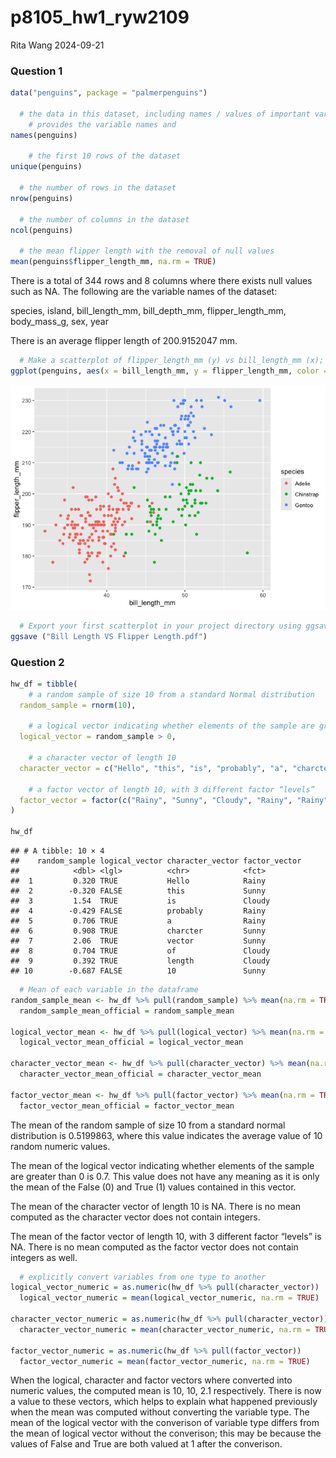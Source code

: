 p8105_hw1_ryw2109
================
Rita Wang
2024-09-21

### Question 1

``` r
data("penguins", package = "palmerpenguins")

  # the data in this dataset, including names / values of important variables
    # provides the variable names and 
names(penguins)

    # the first 10 rows of the dataset
unique(penguins)

  # the number of rows in the dataset
nrow(penguins)

  # the number of columns in the dataset
ncol(penguins)

  # the mean flipper length with the removal of null values
mean(penguins$flipper_length_mm, na.rm = TRUE)
```

There is a total of 344 rows and 8 columns where there exists null
values such as NA. The following are the variable names of the dataset:

species, island, bill_length_mm, bill_depth_mm, flipper_length_mm,
body_mass_g, sex, year

There is an average flipper length of 200.9152047 mm.

``` r
  # Make a scatterplot of flipper_length_mm (y) vs bill_length_mm (x); color points using the species variable (adding color = ... inside of aes in your ggplot code should help).
ggplot(penguins, aes(x = bill_length_mm, y = flipper_length_mm, color = species)) + geom_point()
```

![](p8105_hw1_ryw2109_files/figure-gfm/HW1Q1_part2-1.png)<!-- -->

``` r
  # Export your first scatterplot in your project directory using ggsave.
ggsave ("Bill Length VS Flipper Length.pdf")
```

### Question 2

``` r
hw_df = tibble(
    # a random sample of size 10 from a standard Normal distribution
  random_sample = rnorm(10),
  
    # a logical vector indicating whether elements of the sample are greater than 0
  logical_vector = random_sample > 0,
  
    # a character vector of length 10
  character_vector = c("Hello", "this", "is", "probably", "a", "charcter", "vector", "of", "length", "10"),
  
    # a factor vector of length 10, with 3 different factor “levels”
  factor_vector = factor(c("Rainy", "Sunny", "Cloudy", "Rainy", "Rainy", "Sunny", "Sunny", "Cloudy", "Cloudy", "Sunny"))
)

hw_df
```

    ## # A tibble: 10 × 4
    ##    random_sample logical_vector character_vector factor_vector
    ##            <dbl> <lgl>          <chr>            <fct>        
    ##  1         0.320 TRUE           Hello            Rainy        
    ##  2        -0.320 FALSE          this             Sunny        
    ##  3         1.54  TRUE           is               Cloudy       
    ##  4        -0.429 FALSE          probably         Rainy        
    ##  5         0.706 TRUE           a                Rainy        
    ##  6         0.908 TRUE           charcter         Sunny        
    ##  7         2.06  TRUE           vector           Sunny        
    ##  8         0.704 TRUE           of               Cloudy       
    ##  9         0.392 TRUE           length           Cloudy       
    ## 10        -0.687 FALSE          10               Sunny

``` r
  # Mean of each variable in the dataframe
random_sample_mean <- hw_df %>% pull(random_sample) %>% mean(na.rm = TRUE)
  random_sample_mean_official = random_sample_mean
  
logical_vector_mean <- hw_df %>% pull(logical_vector) %>% mean(na.rm = TRUE)
  logical_vector_mean_official = logical_vector_mean
  
character_vector_mean <- hw_df %>% pull(character_vector) %>% mean(na.rm = TRUE)
  character_vector_mean_official = character_vector_mean
  
factor_vector_mean <- hw_df %>% pull(factor_vector) %>% mean(na.rm = TRUE)
  factor_vector_mean_official = factor_vector_mean
```

The mean of the random sample of size 10 from a standard normal
distribution is 0.5199863, where this value indicates the average value
of 10 random numeric values.

The mean of the logical vector indicating whether elements of the sample
are greater than 0 is 0.7. This value does not have any meaning as it is
only the mean of the False (0) and True (1) values contained in this
vector.

The mean of the character vector of length 10 is NA. There is no mean
computed as the character vector does not contain integers.

The mean of the factor vector of length 10, with 3 different factor
“levels” is NA. There is no mean computed as the factor vector does not
contain integers as well.

``` r
  # explicitly convert variables from one type to another
logical_vector_numeric = as.numeric(hw_df %>% pull(character_vector))
  logical_vector_numeric = mean(logical_vector_numeric, na.rm = TRUE)
  
character_vector_numeric = as.numeric(hw_df %>% pull(character_vector))
  character_vector_numeric = mean(character_vector_numeric, na.rm = TRUE)
  
factor_vector_numeric = as.numeric(hw_df %>% pull(factor_vector))
  factor_vector_numeric = mean(factor_vector_numeric, na.rm = TRUE)
```

When the logical, character and factor vectors where converted into
numeric values, the computed mean is 10, 10, 2.1 respectively. There is
now a value to these vectors, which helps to explain what happened
previously when the mean was computed without converting the variable
type. The mean of the logical vector with the converison of variable
type differs from the mean of logical vector without the converison;
this may be because the values of False and True are both valued at 1
after the converison.
